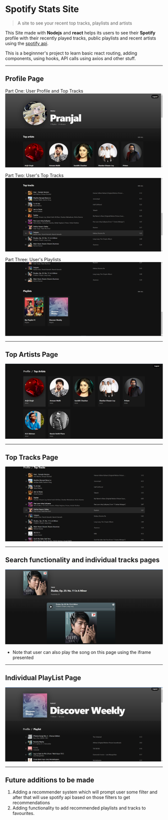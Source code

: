 # Spotify Stats Site

> A site to see your recent top tracks, playlists and artists

This Site made with __Nodejs__ and __react__ helps its users to see their __Spotify__ profile with their recently played tracks, public playlists and recent artists using the [spotify api](https://developer.spotify.com/documentation/web-api/). 

This is a beginnner's project to learn basic react routing, adding components, using hooks, API calls using axios and other stuff.

---
## Profile Page

Part One: User Profile and Top Tracks
![ProfilePage1](assets/ProfilePage1.png)

Part Two: User's Top Tracks
![ProfilePage2](assets/ProfilePage2.png)

Part Three: User's Playlists
![ProfilePage3](assets/ProfilePage3.png)

---

## Top Artists Page
![ArtistsPage](assets/TopArtistsPage.png)

---
## Top Tracks Page
![TopTracksPage](assets/Screenshot%202022-07-10%20023041.png)

---

## Search functionality and individual tracks pages
![Tracks Page](assets/TracksPage.png)
* Note that user can also play the song on this page using the iframe presented
---

## Individual PlayList Page

![PlaylistPage](assets/Playlist.png)


---

## Future additions to be made

1. Adding a recommender system which will prompt user some filter and after that will use spotify api based on those filters to get recommendations
2. Adding functionality to add recommended playlists and tracks to favourites.


